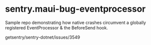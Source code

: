 # sentry.maui-bug-eventprocessor
Sample repo demonstrating how native crashes circumvent a globally registered EventProcessor &amp; the BeforeSend hook. 

getsentry/sentry-dotnet/issues/3549
